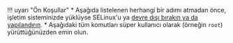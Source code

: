 !!! uyarı "Ön Koşullar"
    * Aşağıda listelenen herhangi bir adımı atmadan önce, işletim sisteminizde yüklüyse SELinux'u ya [devre dışı bırakın ya da yapılandırın](../admin-en/configure-selinux.md).
    * Aşağıdaki tüm komutları süper kullanıcı olarak (örneğin `root`) yürüttüğünüzden emin olun.